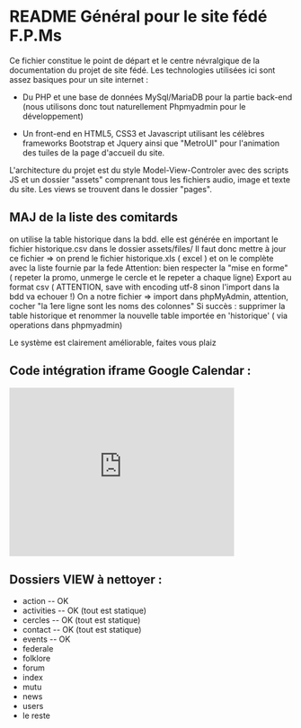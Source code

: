# README Général pour le site fédé F.P.Ms

Ce fichier constitue le point de départ et le centre névralgique de la documentation du projet de site fédé.
Les technologies utilisées ici sont assez basiques pour un site internet :

- Du PHP et une base de données MySql/MariaDB pour la partie back-end (nous utilisons donc tout naturellement Phpmyadmin pour le développement)

- Un front-end en HTML5, CSS3 et Javascript utilisant les célèbres frameworks Bootstrap et Jquery ainsi que "MetroUI" pour l'animation des tuiles de la page d'accueil du site.

L'architecture du projet est du style Model-View-Controler avec des scripts JS et un dossier "assets" comprenant tous les fichiers audio, image et texte du site. Les views se trouvent dans le dossier "pages".

## MAJ de la liste des comitards

on utilise la table historique dans la bdd.
elle est générée en important le fichier historique.csv dans le dossier assets/files/
Il faut donc mettre à jour ce fichier => on prend le fichier historique.xls ( excel ) et on le complète avec la liste fournie par la fede
Attention: bien respecter la "mise en forme" ( repeter la promo, unmerge le cercle et le repeter a chaque ligne)
Export au format csv ( ATTENTION, save with encoding utf-8 sinon l'import dans la bdd va echouer !)
On a notre fichier => import dans phpMyAdmin, attention, cocher "la 1ere ligne sont les noms des colonnes"
Si succès : supprimer la table historique et renommer la nouvelle table importée en 'historique' ( via operations dans phpmyadmin)

Le système est clairement améliorable, faites vous plaiz

## Code intégration iframe Google Calendar :

<div class="col-sm-4">
    <iframe src="https://calendar.google.com/calendar/b/1/embed?height=600&amp;wkst=1&amp;bgcolor=%23ffffff&amp;ctz=Europe%2FBrussels&amp;src=ZmV0ZXMucG9seXRlY2hAZ21haWwuY29t&amp;src=ZW4uYmUjaG9saWRheUBncm91cC52LmNhbGVuZGFyLmdvb2dsZS5jb20&amp;color=%23039BE5&amp;color=%230B8043&amp;showTitle=0&amp;showPrint=0&amp;showTabs=0&amp;showCalendars=0&amp;showTz=0&amp;showDate=1" style="border-width:0" width="400" height="300" frameborder="0" scrolling="no"></iframe>
</div>

## Dossiers VIEW à nettoyer :
- action -- OK
- activities -- OK (tout est statique)
- cercles -- OK (tout est statique)
- contact -- OK (tout est statique)
- events -- OK
- federale
- folklore
- forum
- index
- mutu
- news
- users
- le reste